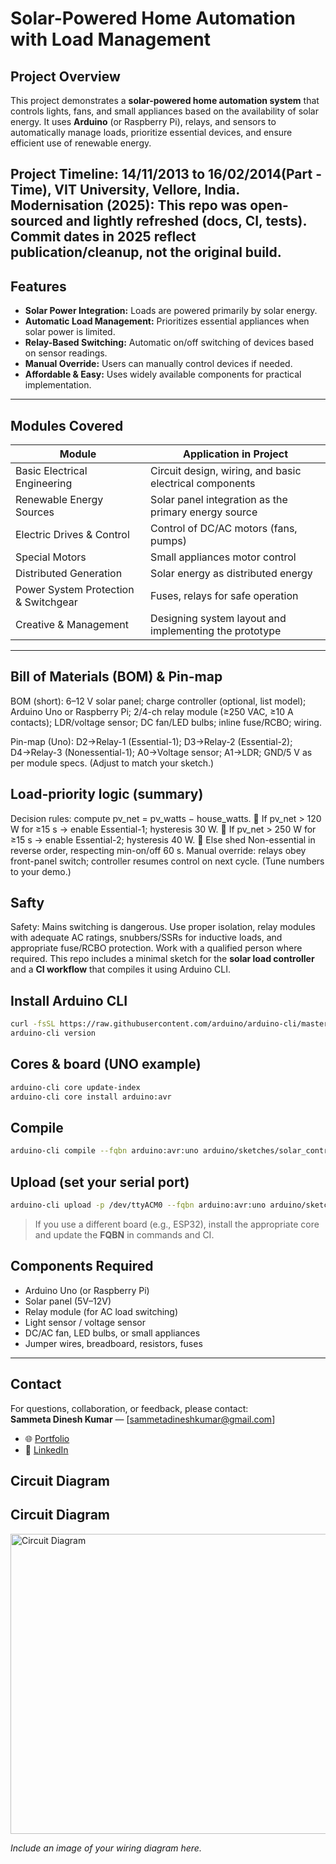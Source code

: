 # Solar-Powered Home Automation with Load Management

## Project Overview
This project demonstrates a **solar-powered home automation system** that controls lights, fans, and small appliances based on the availability of solar energy. It uses **Arduino** (or Raspberry Pi), relays, and sensors to automatically manage loads, prioritize essential devices, and ensure efficient use of renewable energy.  

Project Timeline: 14/11/2013 to 16/02/2014(Part -Time), VIT University, Vellore, India.
Modernisation (2025): This repo was open-sourced and lightly refreshed (docs, CI, tests).
Commit dates in 2025 reflect publication/cleanup, not the original build. 
---

## Features
- **Solar Power Integration:** Loads are powered primarily by solar energy.  
- **Automatic Load Management:** Prioritizes essential appliances when solar power is limited.  
- **Relay-Based Switching:** Automatic on/off switching of devices based on sensor readings.  
- **Manual Override:** Users can manually control devices if needed.  
- **Affordable & Easy:** Uses widely available components for practical implementation.  

---

## Modules Covered
| Module | Application in Project |
|--------|----------------------|
| Basic Electrical Engineering | Circuit design, wiring, and basic electrical components |
| Renewable Energy Sources | Solar panel integration as the primary energy source |
| Electric Drives & Control | Control of DC/AC motors (fans, pumps) |
| Special Motors | Small appliances motor control |
| Distributed Generation | Solar energy as distributed energy |
| Power System Protection & Switchgear | Fuses, relays for safe operation |
| Creative & Management | Designing system layout and implementing the prototype |

---
## Bill of Materials (BOM) & Pin-map

BOM (short): 6–12 V solar panel; charge controller (optional, list model); Arduino Uno or
Raspberry Pi; 2/4-ch relay module (≥250 VAC, ≥10 A contacts); LDR/voltage sensor; DC
fan/LED bulbs; inline fuse/RCBO; wiring. 

Pin-map (Uno): D2→Relay-1 (Essential-1); D3→Relay-2 (Essential-2); D4→Relay-3 (Nonessential-1); A0→Voltage sensor; A1→LDR; GND/5 V as per module specs. (Adjust to match your
sketch.)
## Load-priority logic (summary)

Decision rules: compute pv_net = pv_watts − house_watts.
 If pv_net > 120 W for ≥15 s → enable Essential-1; hysteresis 30 W.
 If pv_net > 250 W for ≥15 s → enable Essential-2; hysteresis 40 W.
 Else shed Non-essential in reverse order, respecting min-on/off 60 s.
Manual override: relays obey front-panel switch; controller resumes control on next
cycle. (Tune numbers to your demo.) 

## Safty

Safety: Mains switching is dangerous. Use proper isolation, relay modules with adequate
AC ratings, snubbers/SSRs for inductive loads, and appropriate fuse/RCBO protection. Work
with a qualified person where required. 
This repo includes a minimal sketch for the **solar load controller** and a **CI workflow** that compiles it using Arduino CLI.

## Install Arduino CLI
```bash
curl -fsSL https://raw.githubusercontent.com/arduino/arduino-cli/master/install.sh | sh
arduino-cli version
```

## Cores & board (UNO example)
```bash
arduino-cli core update-index
arduino-cli core install arduino:avr
```

## Compile
```bash
arduino-cli compile --fqbn arduino:avr:uno arduino/sketches/solar_controller
```

## Upload (set your serial port)
```bash
arduino-cli upload -p /dev/ttyACM0 --fqbn arduino:avr:uno arduino/sketches/solar_controller
```

> If you use a different board (e.g., ESP32), install the appropriate core and update the **FQBN** in commands and CI.

## Components Required
- Arduino Uno (or Raspberry Pi)  
- Solar panel (5V–12V)  
- Relay module (for AC load switching)  
- Light sensor / voltage sensor  
- DC/AC fan, LED bulbs, or small appliances  
- Jumper wires, breadboard, resistors, fuses  

---

## Contact  
For questions, collaboration, or feedback, please contact:  
**Sammeta Dinesh Kumar** — [sammetadineshkumar@gmail.com]
- 🌐 [Portfolio](https://dineshkumarsammeta.github.io/)
- 🔗 [LinkedIn](https://www.linkedin.com/in/dineshsammeta)   

## Circuit Diagram
## Circuit Diagram
<img src="https://github.com/user-attachments/assets/a3c35a71-13be-41d4-a4fc-9520a1547d58" alt="Circuit Diagram" width="720" height="480">  

*Include an image of your wiring diagram here.*

